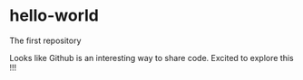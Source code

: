 # hello-world
The first repository

Looks like Github is an interesting way to share code.
Excited to explore this !!!
